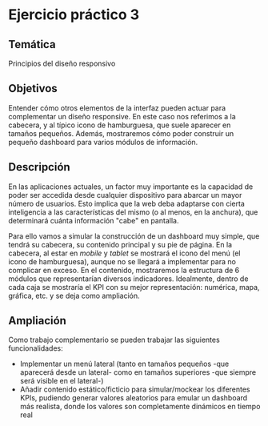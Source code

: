 # Ejercicio práctico 3

## Temática

Principios del diseño responsivo

## Objetivos

Entender cómo otros elementos de la interfaz pueden actuar para complementar un diseño responsive. En este caso
nos referimos a la cabecera, y al típico icono de hamburguesa, que suele aparecer en tamaños pequeños. Además,
mostraremos cómo poder construir un pequeño dashboard para varios módulos de información.

## Descripción

En las aplicaciones actuales, un factor muy importante es la capacidad de poder ser accedida desde cualquier
dispositivo para abarcar un mayor número de usuarios. Esto implica que la web deba adaptarse con cierta
inteligencia a las características del mismo (o al menos, en la anchura), que determinará cuánta información
"cabe" en pantalla.

Para ello vamos a simular la construcción de un dashboard muy simple, que tendrá su cabecera, su contenido
principal y su pie de página. En la cabecera, al estar en *mobile* y *tablet* se mostrará el icono del menú
(el icono de hamburguesa), aunque no se llegará a implementar para no complicar en exceso. En el contenido,
mostraremos la estructura de 6 módulos que representarían diversos indicadores. Idealmente, dentro de cada
caja se mostraría el KPI con su mejor representación: numérica, mapa, gráfica, etc. y se deja como ampliación.

## Ampliación

Como trabajo complementario se pueden trabajar las siguientes funcionalidades:
- Implementar un menú lateral (tanto en tamaños pequeños -que aparecerá desde un lateral- como en tamaños
superiores -que siempre será visible en el lateral-)
- Añadir contenido estático/ficticio para simular/mockear los diferentes KPIs, pudiendo generar valores aleatorios
para emular un dashboard más realista, donde los valores son completamente dinámicos en tiempo real
